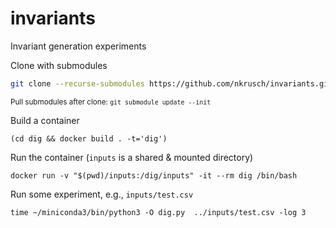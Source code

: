 # invariants

Invariant generation experiments

Clone with submodules

```bash
git clone --recurse-submodules https://github.com/nkrusch/invariants.git
```

<small>Pull submodules after clone: `git submodule update --init`</small>


Build a container

```
(cd dig && docker build . -t='dig')
```

Run the container (`inputs` is a shared & mounted directory) 

```
docker run -v "$(pwd)/inputs:/dig/inputs" -it --rm dig /bin/bash
```

Run some experiment, e.g., `inputs/test.csv`

```
time ~/miniconda3/bin/python3 -O dig.py  ../inputs/test.csv -log 3
```